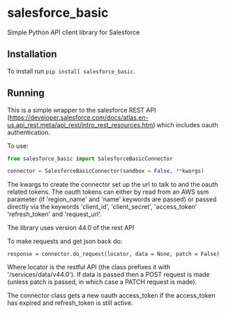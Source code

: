 # salesforce_basic

Simple Python API client library for Salesforce

## Installation

To install run `pip install salesforce_basic`.

## Running

This is a simple wrapper to the salesforce REST API (https://developer.salesforce.com/docs/atlas.en-us.api_rest.meta/api_rest/intro_rest_resources.htm) which includes oauth authentication.

To use:

```python
from salesforce_basic import SalesforceBasicConnector

connector = SalesforceBasicConnector(sandbox = False, **kwargs)
```

The kwargs to create the connector set up the url to talk to and the oauth related tokens.  The oauth tokens can either by read from an AWS ssm parameter (if 'region_name' and 'name' keywords are passed) or passed directly via the keywords 'client_id', 'client_secret', 'access_token' 'refresh_token' and 'request_url'.

The library uses version 44.0 of the rest API

To make requests and get json back do:

```
response = connector.do_request(locator, data = None, patch = False)
```

Where locator is the restful API (the class prefixes it with '/services/data/v44.0').
If data is passed then a POST request is made (unless patch is passed, in which case a PATCH request is made).

The connector class gets a new oauth access_token if the access_token has expired and refresh_token is still active.











